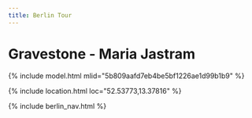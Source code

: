 ```yaml
---
title: Berlin Tour
---
```


# Gravestone - Maria Jastram

{% include model.html mlid="5b809aafd7eb4be5bf1226ae1d99b1b9" %}

{% include location.html loc="52.53773,13.37816" %}

{% include berlin_nav.html %}
